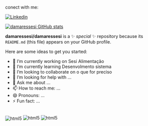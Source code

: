 conect with me:

[![Linkedin](https://img.shields.io/badge/LinkedIn-0077B5?style=for-the-badge&logo=linkedin&logoColor=white)](https://www.linkedin.com)

[![damaressesi GitHub stats](https://github-readme-stats.vercel.app/api?username=damaressesi)](https://github.com/damaressesi/github-readme-stats)

**damaressesi/damaressesi** is a ✨ _special_ ✨ repository because its `README.md` (this file) appears on your GitHub profile.

Here are some ideas to get you started:

- 🔭 I’m currently working on Sesi Alimentação
- 🌱 I’m currently learning Desenvolmento sistema
- 👯 I’m looking to collaborate on o que for preciso
- 🤔 I’m looking for help with ...
- 💬 Ask me about ...
- 📫 How to reach me: ...
- 😄 Pronouns: ...
- ⚡ Fun fact: ...

<div style="display:inline_block"><br/>
  <img align="center" alt="html5" src="https://www.freecodecamp.org/news/how-to-build-a-simple-actor-based-blockchain-aac1e996c177" />
  <img aling ="center" alt="html5" src=""/>
  <img aling ="center" alt="html5" src=""/>
</div>
